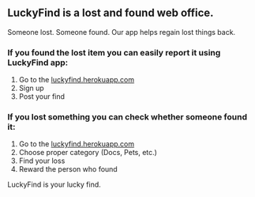 ## LuckyFind is a lost and found web office.

Someone lost. Someone found. Our app helps regain lost things back.

### If you found the lost item you can easily report it using LuckyFind app:

1. Go to the [luckyfind.herokuapp.com](luckyfind.herokuapp.com)
2. Sign up
3. Post your find

### If you lost something you can check whether someone found it:
1. Go to the [luckyfind.herokuapp.com](luckyfind.herokuapp.com)
2. Choose proper category (Docs, Pets, etc.)
3. Find your loss
4. Reward the person who found

LuckyFind is your lucky find. 
